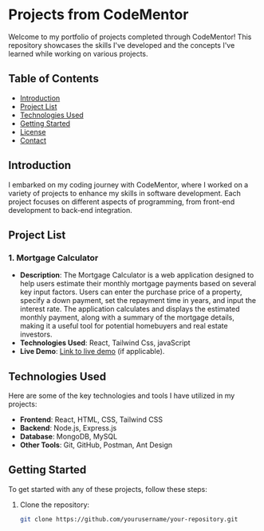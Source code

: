 # Projects from CodeMentor

Welcome to my portfolio of projects completed through CodeMentor! This repository showcases the skills I've developed and the concepts I've learned while working on various projects.

## Table of Contents

- [Introduction](#introduction)
- [Project List](#project-list)
- [Technologies Used](#technologies-used)
- [Getting Started](#getting-started)
- [License](#license)
- [Contact](#contact)

## Introduction

I embarked on my coding journey with CodeMentor, where I worked on a variety of projects to enhance my skills in software development. Each project focuses on different aspects of programming, from front-end development to back-end integration.

## Project List

### 1. Mortgage Calculator

- **Description**: The Mortgage Calculator is a web application designed to help users estimate their monthly mortgage payments based on several key input factors. Users can enter the purchase price of a property, specify a down payment, set the repayment time in years, and input the interest rate. The application calculates and displays the estimated monthly payment, along with a summary of the mortgage details, making it a useful tool for potential homebuyers and real estate investors.
- **Technologies Used**: React, Tailwind Css, javaScript
- **Live Demo**: [Link to live demo](#) (if applicable).

## Technologies Used

Here are some of the key technologies and tools I have utilized in my projects:

- **Frontend**: React, HTML, CSS, Tailwind CSS
- **Backend**: Node.js, Express.js
- **Database**: MongoDB, MySQL
- **Other Tools**: Git, GitHub, Postman, Ant Design

## Getting Started

To get started with any of these projects, follow these steps:

1. Clone the repository:
   ```bash
   git clone https://github.com/yourusername/your-repository.git
   ```
